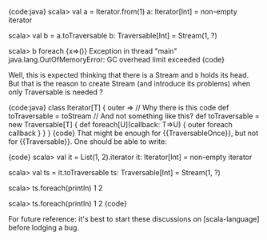 {code:java}
scala> val a = Iterator.from(1)
a: Iterator[Int] = non-empty iterator

scala> val b = a.toTraversable
b: Traversable[Int] = Stream(1, ?)

scala> b foreach {x=>()}
Exception in thread "main" java.lang.OutOfMemoryError: GC overhead limit exceeded
{code}

Well, this is expected thinking that there is a Stream and `b` holds its head.
But that is the reason to create Stream (and introduce its problems) when only Traversable is needed ?

{code:java}
class Iterator[T] { outer =>
  // Why there is this code
  def toTraversable = toStream
  // And not something like this?
  def toTraversable = new Traversable[T] { 
    def foreach[U](callback: T=>U) { outer foreach callback }
  }
}
{code}
That might be enough for {{TraversableOnce}}, but not for {{Traversable}}. One should be able to write:

{code}
scala> val it = List(1, 2).iterator
it: Iterator[Int] = non-empty iterator

scala> val ts = it.toTraversable
ts: Traversable[Int] = Stream(1, ?)

scala> ts.foreach(println)
1
2

scala> ts.foreach(println)
1
2
{code}

For future reference: it's best to start these discussions on [scala-language] before lodging a bug.
